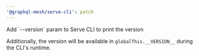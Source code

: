 ```yaml
---
'@graphql-mesh/serve-cli': patch
---
```


Add \`--version\` param to Serve CLI to print the version

Additionally, the version will be available in `globalThis.__VERSION__` during the CLI's runtime.

